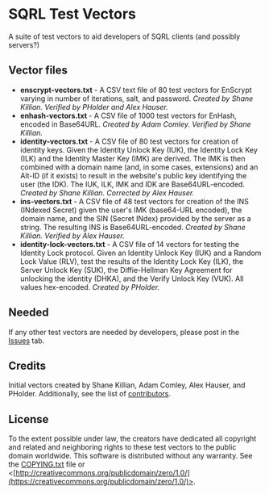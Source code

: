 # SQRL Test Vectors
A suite of test vectors to aid developers of SQRL clients (and possibly servers?)

## Vector files

- **enscrypt-vectors.txt** - A CSV text file of 80 test vectors for EnScrypt varying 
  in number of iterations, salt, and password. *Created by Shane Killian. Verified
  by PHolder and Alex Hauser.*
- **enhash-vectors.txt** - A CSV file of 1000 test vectors for EnHash, encoded in
  Base64URL. *Created by Adam Comley. Verified by Shane Killian.*
- **identity-vectors.txt** - A CSV file of 80 test vectors for creation of identity
  keys. Given the Identity Unlock Key (IUK), the Identity Lock Key (ILK) and the
  Identity Master Key (IMK) are derived. The IMK is then combined with a domain 
  name (and, in some cases, extensions) and an Alt-ID (if it exists) to result in 
  the website's public key identifying the user (the IDK). The IUK, ILK, IMK and 
  IDK are Base64URL-encoded. *Created by Shane Killian. Corrected by Alex Hauser.*
- **ins-vectors.txt** - A CSV file of 48 test vectors for creation of the INS
  (INdexed Secret) given the user's IMK (base64-URL encoded), the domain name, and 
  the SIN (Secret INdex) provided by the server as a string. The resulting INS is
  Base64URL-encoded. *Created by Shane Killian.  Verified by Alex Hauser.*
- **identity-lock-vectors.txt** - A CSV file of 14 vectors for testing the
  Identity Lock protocol. Given an Identity Unlock Key (IUK) and a Random Lock
  Value (RLV), test the results of the Identity Lock Key (ILK), the Server Unlock
  Key (SUK), the Diffie-Hellman Key Agreement for unlocking the identity (DHKA),
  and the Verify Unlock Key (VUK). All values hex-encoded. *Created by PHolder.*

## Needed

If any other test vectors are needed by developers, please post in the 
  [Issues](../../issues) tab.
  
## Credits

Initial vectors created by Shane Killian, Adam Comley, Alex Hauser, and PHolder. 
  Additionally, see the list of [contributors](../../graphs/contributors).

## License

To the extent possible under law, the creators have dedicated all copyright and
 related and neighboring rights to these test vectors to the public domain
 worldwide. This software is distributed without any warranty. See the 
 [COPYING.txt](COPYING.txt) file or 
 <[http://creativecommons.org/publicdomain/zero/1.0/](https://creativecommons.org/publicdomain/zero/1.0/)>.
